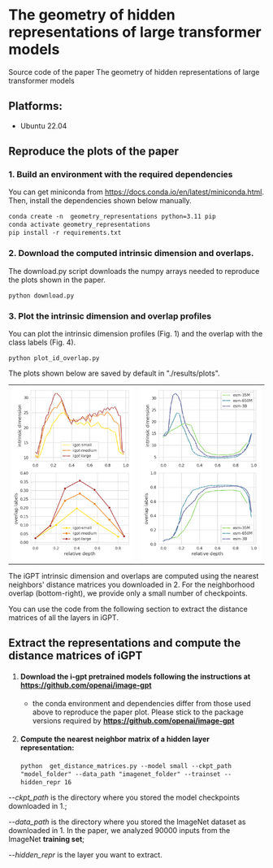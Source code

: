 # The geometry of hidden representations of large transformer models

Source code of the paper  The geometry of hidden representations of large transformer models


## Platforms:
- Ubuntu 22.04


## Reproduce the plots of the paper

### 1. Build an environment with the required dependencies

You can get miniconda from https://docs.conda.io/en/latest/miniconda.html. Then, install the dependencies shown below manually.

```
conda create -n  geometry_representations python=3.11 pip
conda activate geometry_representations
pip install -r requirements.txt   
```

### 2. Download the computed intrinsic dimension and overlaps. 
The download.py script downloads the numpy arrays needed to reproduce the plots shown in the paper.

```
python download.py 
```

### 3. Plot the intrinsic dimension and overlap profiles
You can plot the intrinsic dimension profiles (Fig. 1) and the overlap with the class labels (Fig. 4).

```
python plot_id_overlap.py 
```
The plots shown below are saved by default in "./results/plots".

<table>
  <tr>
    <td><img src=results/plots/igpt_id_ov_labels.png width="250"></td>
    <td><img src=results/plots/esm_id_ov_labels.png width="250"></td>
  </tr>
</table>


The iGPT intrinsic dimension and overlaps are computed using the nearest neighbors' distance matrices you downloaded in 2. For the neighborhood overlap (bottom-right), we provide only a small number of checkpoints.

You can use the code from the following section to extract the distance matrices of all the layers in iGPT.




## Extract the representations and compute the distance matrices of iGPT

1. #### Download the i-gpt pretrained models following the instructions at https://github.com/openai/image-gpt
   - the conda environment and dependencies differ from those used above to reproduce the paper plot. Please stick to the package versions required by **https://github.com/openai/image-gpt**
     
2. #### Compute the nearest neighbor matrix of a hidden layer representation:
    ```
    python  get_distance_matrices.py --model small --ckpt_path "model_folder" --data_path "imagenet_folder" --trainset --hidden_repr 16
    ```
*--ckpt_path* is the directory where you stored the model checkpoints downloaded in 1.;

*--data_path* is the directory where you stored the ImageNet dataset as downloaded in 1. In the paper, we analyzed 90000 inputs from the ImageNet **training set**; 

*--hidden_repr* is the layer you want to extract.








